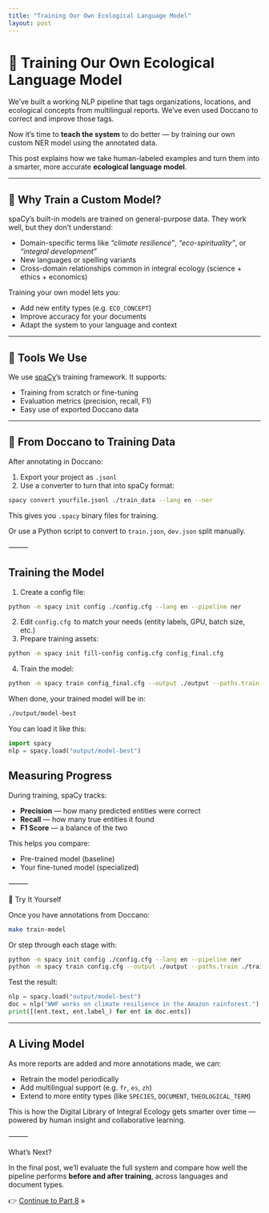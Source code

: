 ```yaml
---
title: "Training Our Own Ecological Language Model"
layout: post
---
```


# 🧪 Training Our Own Ecological Language Model

We’ve built a working NLP pipeline that tags organizations, locations, and ecological concepts from multilingual reports. We’ve even used Doccano to correct and improve those tags.

Now it’s time to **teach the system** to do better — by training our own custom NER model using the annotated data.

This post explains how we take human-labeled examples and turn them into a smarter, more accurate **ecological language model**.

---

## 🤖 Why Train a Custom Model?

spaCy’s built-in models are trained on general-purpose data. They work well, but they don’t understand:

- Domain-specific terms like *“climate resilience”*, *“eco-spirituality”*, or *“integral development”*
- New languages or spelling variants
- Cross-domain relationships common in integral ecology (science + ethics + economics)

Training your own model lets you:

- Add new entity types (e.g. `ECO_CONCEPT`)
- Improve accuracy for your documents
- Adapt the system to your language and context

---

## 🧰 Tools We Use

We use [spaCy](https://spacy.io)’s training framework. It supports:

- Training from scratch or fine-tuning
- Evaluation metrics (precision, recall, F1)
- Easy use of exported Doccano data

---

## 🔄 From Doccano to Training Data

After annotating in Doccano:

1. Export your project as `.jsonl`
2. Use a converter to turn that into spaCy format:

```bash
spacy convert yourfile.jsonl ./train_data --lang en --ner
```

This gives you `.spacy` binary files for training.

Or use a Python script to convert to `train.json`, `dev.json` split manually.

⸻

##  Training the Model

1.	Create a config file:

```bash
python -m spacy init config ./config.cfg --lang en --pipeline ner
```

2.	Edit `config.cfg `to match your needs (entity labels, GPU, batch size, etc.)
3.	Prepare training assets:

```bash
python -m spacy init fill-config config.cfg config_final.cfg
```

4. Train the model:

```bash
python -m spacy train config_final.cfg --output ./output --paths.train ./train.spacy --paths.dev ./dev.spacy
```

When done, your trained model will be in:

```bash
./output/model-best
```

You can load it like this:

```python
import spacy
nlp = spacy.load("output/model-best")
```

## Measuring Progress

During training, spaCy tracks:

* **Precision** — how many predicted entities were correct
* **Recall** — how many true entities it found
* **F1 Score** — a balance of the two

This helps you compare:

* Pre-trained model (baseline)
* Your fine-tuned model (specialized)

⸻

🧪 Try It Yourself

Once you have annotations from Doccano:

```bash
make train-model
```

Or step through each stage with:

```bash
python -m spacy init config ./config.cfg --lang en --pipeline ner
python -m spacy train config.cfg --output ./output --paths.train ./train.spacy --paths.dev ./dev.spacy
```

Test the result:

```python
nlp = spacy.load("output/model-best")
doc = nlp("WWF works on climate resilience in the Amazon rainforest.")
print([(ent.text, ent.label_) for ent in doc.ents])
```

---

## A Living Model

As more reports are added and more annotations made, we can:

* Retrain the model periodically
* Add multilingual support (e.g. `fr`, `es`, `zh`)
* Extend to more entity types (like `SPECIES`, `DOCUMENT`, `THEOLOGICAL_TERM`)

This is how the Digital Library of Integral Ecology gets smarter over time — powered by human insight and collaborative learning.

⸻

What’s Next?

In the final post, we’ll evaluate the full system and compare how well the pipeline performs **before and after training**, across languages and document types.

👉 [Continue to Part 8]() »